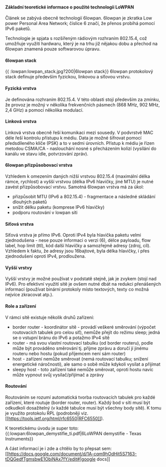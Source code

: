 #### Základní teoretické informace o použité technologii LoWPAN 

Článek se zabývá obecně technologií 6lowpan. 6lowpan je zkratka Low power Personal Area Network; číslice 6 značí, že přenos probíhá pomocí IPv6 paketů. 

Technologie je spjata s rozšířeným rádiovým rozhraním 802.15.4, což umožňuje využití hardwaru, který je na trhu již nějakou dobu a přechod na 6lowpan znamená pouze softwarovou úpravu. 

#### 6lowpan stack 
{{ :lowpan:lowpan_stack.jpg?200|6lowpan stack}}
6lowpan protokolový stack definuje především fyzickou, linkovou a síťovou vrstvu.

#### Fyzická vrstva 
Je definována rozhraním 802.15.4. V této oblasti stojí především za zmínku, že provoz je možný v několika frekvenčních pásmech (868 MHz, 902 MHz, 2,4 GHz) a pomocí několika modulací.

#### Linková vrstva 
Linková vrstva obecně řeší komunikaci mezi sousedy. V podvrstvě MAC déle řeší kontrolu přístupu k médiu. Data je možné šifrovat pomocí předsdíleného klíče (PSK) a to v sedmi úrovních. Přístup k médiu je řízen metodou CSMA/CA - naslouchání nosné s přecházením kolizí (vysílání do kanálu ve stavu idle, potvrzování zpráv).

#### 6lowpan přizpůsobovací vrstva 
Vzhledem k omezením daných nižší vrstvou 802.15.4 (maximální délka rámce, rychlost) a vyšší vrstvou (délka IPv6 hlavičky, jiné MTU) je nutné zavést přizpůsobovací vrstvu. Samotná 6lowpan vrstva má za úkol:
  * přizpůsobit MTU (IPv6 a 802.15.4) - fragmentace a následné skládání dlouhých paketů 
  * snížit délku paketu (komprese IPv6 hlavičky)
  * podporu routování v lowpan síti

#### Síťová vrstva 
Síťová vrstva je přímo IPv6. Oproti IPv4 byla hlavička paketu velmi zjednodušena - nese pouze informaci o verzi (6), délce payloadu, flow label, hop limit (ttl), kód další hlavičky a samozřejmě adresy (zdroj, cíl). Vzhledem k faktu, že adresy jsou 16bajtové, byla délka hlavičky, i přes zjednodušení oproti IPv4, prodloužena. 

#### Vyšší vrstvy 
Vyšší vrstvy je možné používat v podstatě stejně, jak je zvykem (stojí nad IPv6). Pro efektivní využití sítě je ovšem nutné dbát na redukci přenášených informací (používat binární protokoly místo textových, texty co možná nejvíce zkracovat atp.). 

#### Role a zařízení 
V rámci sítě existuje několik druhů zařízení:
  * border router - koordinátor sítě - provádí veškeré směrování (výpočet routovacích tabulek pro celou síť), nemůže přejít do režimu sleep; jedná se o vstupní bránu do IPv6 a potažmo IPv4 sítě
  * router - má svou vlastní routovací tabulku (od border routeru), podle může být prováděno směrování tj. přijme zprávu a doručí jí jinému routeru nebo hostu (pokud příjemcem není sám router)
  * host - zařízení nemůže směrovat (nemá routovací tabulku; snížení energetické náročnosti), ale samo o sobě může kdykoli vysílat a přijímat
  * sleepy host - toto zařízení také nemůže směrovat, oproti hostu navíc může vypnout svůj vysílač/přijímač a zprávy 

#### Routování 
Routováním se rozumí automatická tvorba routovacích tabulek pro každé zařízení, které routuje (border router, router). Každý bod v síti musí být odkudkoli dosažitelný (v každé tabulce musí být všechny body sítě).
K tomu je využito protokolu RPL (podrobněji viz. [[https://tools.ietf.org/html/rfc6550|RFC6550]]).

K teoretickému úvodu je super toto: {{:lowpan:6lowpan_demystifie_ti.pdf|6LoWPAN demystifie - Texas Instruments}}

A část informací je i zde a chtělo by to přepsat sem:
[[https://docs.google.com/document/d/1A-cqm9hOdHit5S7163-tDQGedfTgmsbwE1ObiNAx7fY/edit#|google docs]]